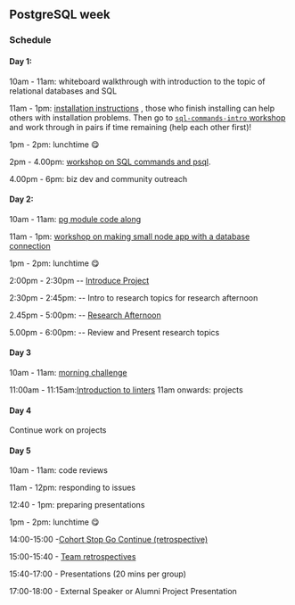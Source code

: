 ## PostgreSQL week

### Schedule

#### Day 1:

10am - 11am: whiteboard walkthrough with introduction to the topic of relational databases and SQL

11am - 1pm: [installation instructions](https://github.com/macintoshhelper/learn-sql/blob/master/postgresql/setup.md)
, those who finish installing can help others with installation problems.
Then go to [`sql-commands-intro` workshop](https://github.com/foundersandcoders/sql-commands-intro/) and work through in pairs if time remaining (help each other first)!

1pm - 2pm: lunchtime 😋

2pm - 4.00pm: [workshop on SQL commands and psql](https://github.com/foundersandcoders/postgres-workshop).

4.00pm - 6pm: biz dev and community outreach

#### Day 2:

10am - 11am: [pg module code along](https://github.com/foundersandcoders/pg-walkthrough)

11am - 1pm: [workshop on making small node app with a database connection](https://github.com/foundersandcoders/pg-workshop)

1pm - 2pm: lunchtime 😋

2:00pm - 2:30pm
-- [Introduce Project](./project.md)

2:30pm - 2:45pm:
-- Intro to research topics for research afternoon

2.45pm - 5:00pm:
-- [Research Afternoon](./research-afternoon.md)

5.00pm - 6:00pm:
-- Review and Present research topics

#### Day 3

10am - 11am: [morning challenge](https://github.com/foundersandcoders/db-morning-challenge)

11:00am - 11:15am:[Introduction to linters](./linters/linter.md)
11am onwards: projects


#### Day 4

Continue work on projects

#### Day 5

10am - 11am: code reviews

11am - 12pm: responding to issues

12:40 - 1pm: preparing presentations

1pm - 2pm: lunchtime 😋

14:00-15:00 -[Cohort Stop Go Continue (retrospective)](./retrospectives.md#cohort-retrospective)

15:00-15:40 - [Team retrospectives](./retrospectives.md#team-retrospective)

15:40-17:00 - Presentations (20 mins per group)

17:00-18:00 - External Speaker or Alumni Project Presentation
